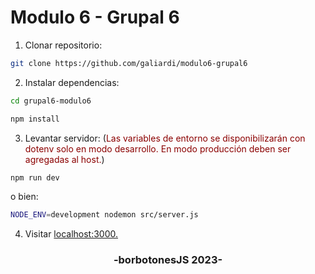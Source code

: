 # Modulo 6 - Grupal 6

1. Clonar repositorio:

```sh
git clone https://github.com/galiardi/modulo6-grupal6
```

2. Instalar dependencias:

```sh
cd grupal6-modulo6
```

```sh
npm install
```

3. Levantar servidor: (<span style="color: darkred;">Las variables de entorno se disponibilizarán con dotenv solo en modo desarrollo. En modo producción deben ser agregadas al host.</span>)

```sh
npm run dev
```

o bien:

```sh
NODE_ENV=development nodemon src/server.js
```

4. Visitar <a href="http://localhost:3000" target="_blank">localhost:3000.</a>

<h3 align="center">-borbotonesJS 2023-</h3>
